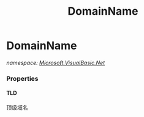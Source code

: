 ﻿---
title: DomainName
---

# DomainName
_namespace: [Microsoft.VisualBasic.Net](N-Microsoft.VisualBasic.Net.html)_





### Properties

#### TLD
顶级域名

